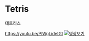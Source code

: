 # Tetris
 테트리스
 
https://youtu.be/PlWgLidetGI
[![영상보기](https://img.youtube.com/vi/PlWgLidetGI/0.jpg)](https://youtu.be/PlWgLidetGI) 
